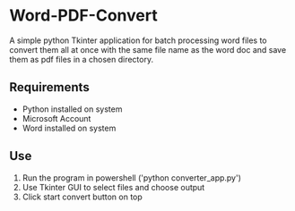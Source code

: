 # Word-PDF-Convert

A simple python Tkinter application for batch processing word files to convert them all at once with the same file name as the word doc and save them 
as pdf files in a chosen directory.

## Requirements
<ul>
<li>Python installed on system</li>
<li>Microsoft Account</li>
<li>Word installed on system</li>
</ul>

## Use
<ol>
<li>Run the program in powershell ('python converter_app.py')</li>
<li>Use Tkinter GUI to select files and choose output</li>
<li>Click start convert button on top</li>
</ol>
